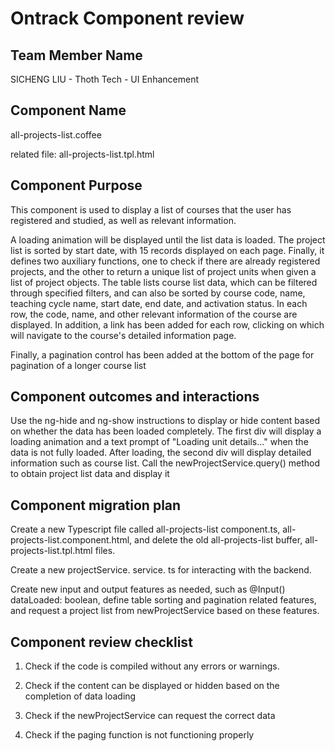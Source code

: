 # Ontrack Component review

## Team Member Name

SICHENG LIU - Thoth Tech - UI Enhancement

## Component Name

all-projects-list.coffee

related file: all-projects-list.tpl.html

## Component Purpose

This component is used to display a list of courses that the user has registered and studied, as well as relevant information.

A loading animation will be displayed until the list data is loaded. The project list is sorted by start date, with 15 records displayed on each page. Finally, it defines two auxiliary functions, one to check if there are already registered projects, and the other to return a unique list of project units when given a list of project objects. The table lists course list data, which can be filtered through specified filters, and can also be sorted by course code, name, teaching cycle name, start date, end date, and activation status. In each row, the code, name, and other relevant information of the course are displayed. In addition, a link has been added for each row, clicking on which will navigate to the course's detailed information page.

Finally, a pagination control has been added at the bottom of the page for pagination of a longer course list

## Component outcomes and interactions

Use the ng-hide and ng-show instructions to display or hide content based on whether the data has been loaded completely. The first div will display a loading animation and a text prompt of "Loading unit details..." when the data is not fully loaded. After loading, the second div will display detailed information such as course list. Call the newProjectService.query() method to obtain project list data and display it

## Component migration plan

Create a new Typescript file called all-projects-list component.ts, all-projects-list.component.html, and delete the old all-projects-list buffer, all-projects-list.tpl.html files.

Create a new projectService. service. ts for interacting with the backend.

Create new input and output features as needed, such as @Input() dataLoaded: boolean, define table sorting and pagination related features, and request a project list from newProjectService based on these features.

## Component review checklist

1. Check if the code is compiled without any errors or warnings.

2. Check if the content can be displayed or hidden based on the completion of data loading

3. Check if the newProjectService can request the correct data

4. Check if the paging function is not functioning properly
